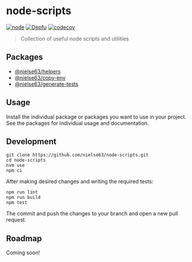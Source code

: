 # node-scripts

[![node](https://github.com/nielse63/node-scripts/actions/workflows/node.js.yml/badge.svg)](https://github.com/nielse63/node-scripts/actions/workflows/node.js.yml) [![Depfu](https://badges.depfu.com/badges/ce55d940ee2d41c9b1135b6b621bb6f3/overview.svg)](https://depfu.com/github/nielse63/node-scripts?project_id=32366) [![codecov](https://codecov.io/gh/nielse63/node-scripts/branch/main/graph/badge.svg?token=MENKEMT7YA)](https://codecov.io/gh/nielse63/node-scripts)

> Collection of useful node scripts and utilities

## Packages

- [@nielse63/helpers](./packages/helpers/)
- [@nielse63/copy-env](./packages/copy-env/)
- [@nielse63/generate-tests](./packages/generate-tests/)

## Usage

Install the individual package or packages you want to use in your project. See the packages for individual usage and documentation.

## Development

```
git clone https://github.com/nielse63/node-scripts.git
cd node-scripts
nvm use
npm ci
```

After making desired changes and writing the required tests:

```
npm run lint
npm run build
npm test
```

The commit and push the changes to your branch and open a new pull request.

## Roadmap

Coming soon!
